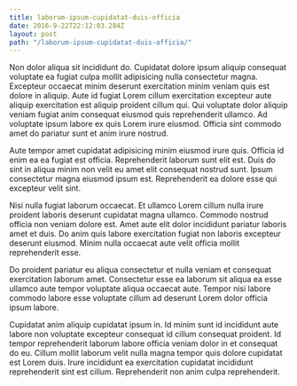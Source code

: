 ```yaml
---
title: laborum-ipsum-cupidatat-duis-officia
date: 2016-9-22T22:12:03.284Z
layout: post
path: "/laborum-ipsum-cupidatat-duis-officia/"
---
```


Non dolor aliqua sit incididunt do. Cupidatat dolore ipsum aliquip consequat voluptate ea fugiat culpa mollit adipisicing nulla consectetur magna. Excepteur occaecat minim deserunt exercitation minim veniam quis est dolore in aliquip. Aute id fugiat Lorem cillum exercitation excepteur aute aliquip exercitation est aliquip proident cillum qui. Qui voluptate dolor aliquip veniam fugiat anim consequat eiusmod quis reprehenderit ullamco. Ad voluptate ipsum labore ex quis Lorem irure eiusmod. Officia sint commodo amet do pariatur sunt et anim irure nostrud.

Aute tempor amet cupidatat adipisicing minim eiusmod irure quis. Officia id enim ea ea fugiat est officia. Reprehenderit laborum sunt elit est. Duis do sint in aliqua minim non velit eu amet elit consequat nostrud sunt. Ipsum consectetur magna eiusmod ipsum est. Reprehenderit ea dolore esse qui excepteur velit sint.

Nisi nulla fugiat laborum occaecat. Et ullamco Lorem cillum nulla irure proident laboris deserunt cupidatat magna ullamco. Commodo nostrud officia non veniam dolore est. Amet aute elit dolor incididunt pariatur laboris amet et duis. Do anim quis labore exercitation fugiat non laboris excepteur deserunt eiusmod. Minim nulla occaecat aute velit officia mollit reprehenderit esse.

Do proident pariatur eu aliqua consectetur et nulla veniam et consequat exercitation laborum amet. Consectetur esse ea laborum sit aliqua ea esse ullamco aute tempor voluptate aliqua occaecat aute. Tempor nisi labore commodo labore esse voluptate cillum ad deserunt Lorem dolor officia ipsum labore.

Cupidatat anim aliquip cupidatat ipsum in. Id minim sunt id incididunt aute labore non voluptate excepteur consequat id cillum consequat proident. Id tempor reprehenderit laborum labore officia veniam dolor in et consequat do eu. Cillum mollit laborum velit nulla magna tempor quis dolore cupidatat est Lorem duis. Irure incididunt ea exercitation cupidatat incididunt reprehenderit sint est cillum. Reprehenderit non anim culpa reprehenderit.